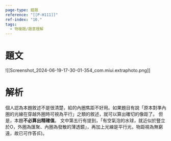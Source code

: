 ```yaml
---
page-type: 錯題
reference: "[[P-H111]]"
ref-index: "10."
tags:
  - 物複題/題意理解
---
```

# 題文
![[Screenshot_2024-06-19-17-30-01-354_com.miui.extraphoto.png]]
# 解析
個人認為本題敘述不是很清楚，給的內圈焦距不好用。如果題目有說「原本對準內圈的光線在穿越外圈時可視為平行」之類的敘述，就可以算出確切的像距了。
但是，本題**不必算出精確值**。
文中第五行有提到，「有空氣泡的水球，就近似於豎立於O，外圈為匯聚、內圈為發散的薄透鏡」，再加上光線是平行光，物距視為無窮遠，故已可作答(E)。
